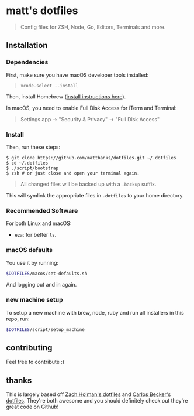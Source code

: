 # matt's dotfiles

> Config files for ZSH, Node, Go, Editors, Terminals and more.

## Installation

### Dependencies

First, make sure you have macOS developer tools installed:

> `xcode-select --install`

Then, install Homebrew ([install instructions here](https://brew.sh)).

In macOS, you need to enable Full Disk Access for iTerm and Terminal:

> Settings.app -> "Security & Privacy" -> "Full Disk Access"

### Install

Then, run these steps:

```console
$ git clone https://github.com/mattbanks/dotfiles.git ~/.dotfiles
$ cd ~/.dotfiles
$ ./script/bootstrap
$ zsh # or just close and open your terminal again.
```

> All changed files will be backed up with a `.backup` suffix.

This will symlink the appropriate files in `.dotfiles` to your home directory.

### Recommended Software

For both Linux and macOS:

- `eza`: for better `ls`.

### macOS defaults

You use it by running:

```sh
$DOTFILES/macos/set-defaults.sh
```

And logging out and in again.

### new machine setup

To setup a new machine with brew, node, ruby and run all installers in this repo, run:

```sh
$DOTFILES/script/setup_machine
```

## contributing

Feel free to contribute :)

## thanks

This is largely based off [Zach Holman's dotfiles](https://github.com/holman/dotfiles) and [Carlos Becker's dotfiles](https://github.com/caarlos0/dotfiles). They're both awesome and you should definitely check out they're great code on Github!
